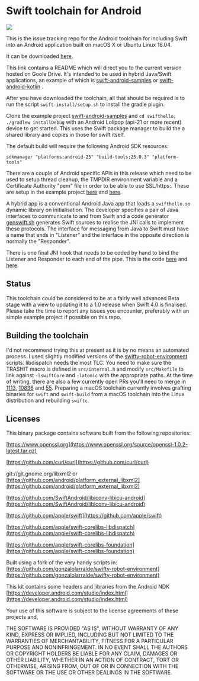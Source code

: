 # Swift toolchain for Android

![](http://johnholdsworth.com/swiftjava.png)

This is the issue tracking repo for the Android toolchain for including Swift into an Android application built on macOS X or Ubuntu Linux 16.04.

It can be downloaded [here](http://johnholdsworth.com/android_toolchain.tgz).

This link contains a README which will direct you to the current version hosted on Goole Drive. It's intended to be used in hybrid Java/Swift applications, an example of which is [swift-android-samples](https://github.com/SwiftJava/swift-android-samples) or [swift-android-kotlin](https://github.com/SwiftJava/swift-android-kotlin) .

After you have downloaded the toolchain, all that should be required is to run the script `swift-install/setup.sh` to install the gradle plugin.

Clone the example project [swift-android-samples](https://github.com/SwiftJava/swift-android-samples) and `cd swifthello; ./gradlew installDebug` with an Android Lolipop (api-21 or more recent) device to get started. This uses the Swift package manager to build the a shared library and copies in those for swift itself.

The default build will require the following Android SDK resources:

	sdkmanager "platforms;android-25" "build-tools;25.0.3" "platform-tools" 

There are a couple of Android specific APIs in this release which need to be used to setup thread cleanup, the TMPDIR environment variable and a Certificate Authority "pem" file in order to be able to use SSL/https:. These are setup in the example project [here](https://github.com/SwiftJava/swift-android-samples/blob/master/swifthello/src/main/java/net/zhuoweizhang/swifthello/SwiftHello.java#L35) and [here](https://github.com/SwiftJava/swift-android-samples/blob/master/swifthello/src/main/swift/Sources/main.swift#L20).

A hybrid app is a conventional Android Java app that loads a `swifthello.so` dynamic library on initialisation. The developer specifies a pair of Java interfaces to communicate to and from Swift and a code generator [genswift.sh](https://github.com/SwiftJava/SwiftJava/blob/master/genswift.sh) generates Swift sources to realise the JNI calls to implement these protocols. The interface for messaging from Java to Swift must have a name that ends in "Listener" and the interface in the opposite direction is normally the "Responder".

There is one final JNI hook that needs to be coded by hand to bind the Listener and Responder to each end of the pipe. This is the code [here](https://github.com/SwiftJava/swift-android-samples/blob/master/swifthello/src/main/java/net/zhuoweizhang/swifthello/SwiftHello.java#L85) and [here](https://github.com/SwiftJava/swift-android-samples/blob/master/swifthello/src/main/swift/Sources/main.swift#L10).

## Status

This toolchain could be considered to be at a fairly well advanced Beta stage with a view to updating it to a 1.0 release when Swift 4.0 is finalised. Please take the time to report any issues you encounter, preferably with an simple example project if possible on this repo.

## Building the toolchain

I'd not recommend trying this at present as it is by no means an automated process. I used slightly modified versions of the [swifty-robot-environment](https://github.com/gonzalolarralde/swifty-robot-environment) scripts. libdispatch needs the most TLC. You need to make sure the TRASHIT macro is defined in `src/internal.h` and modify `src/Makefile` to link against `-lswiftCore` and `-latomic` with the appropriate paths. At the time of writing, there are also a few currently open PRs you'll need to merge in [1113](https://github.com/apple/swift-corelibs-foundation/pull/1113), [10836](https://github.com/apple/swift/pull/10836) and [55](https://github.com/apple/swift-llvm/pull/55). Preparing a macOS toolchain currently involves grafting binaries for `swift` and `swift-build` from a macOS toolchain into the Linux distribution and rebuilding `swiftc`.

## Licenses

This binary package contains software built from the following repositories:

[https://www.openssl.org](https://www.openssl.org/source/openssl-1.0.2-latest.tar.gz)

[https://github.com/curl/curl](https://github.com/curl/curl)

git://git.gnome.org/libxml2 or
[https://github.com/android/platform_external_libxml2](https://github.com/android/platform_external_libxml2)

[https://github.com/SwiftAndroid/libiconv-libicu-android](https://github.com/SwiftAndroid/libiconv-libicu-android)

[https://github.com/apple/swift](https://github.com/apple/swift)

[https://github.com/apple/swift-corelibs-libdispatch](https://github.com/apple/swift-corelibs-libdispatch)

[https://github.com/apple/swift-corelibs-foundation](https://github.com/apple/swift-corelibs-foundation)

Built using a fork of the very handy scripts in:
[https://github.com/gonzalolarralde/swifty-robot-environment](https://github.com/gonzalolarralde/swifty-robot-environment)

This kit contains some headers and libraries from the Android NDK
[https://developer.android.com/studio/index.html](https://developer.android.com/studio/index.html)

Your use of this software is subject to the license agreements of these projects and,

THE SOFTWARE IS PROVIDED "AS IS", WITHOUT WARRANTY OF ANY KIND, EXPRESS OR IMPLIED, 
INCLUDING BUT NOT LIMITED TO THE WARRANTIES OF MERCHANTABILITY, FITNESS FOR A PARTICULAR 
PURPOSE AND NONINFRINGEMENT. IN NO EVENT SHALL THE AUTHORS OR COPYRIGHT HOLDERS BE LIABLE 
FOR ANY CLAIM, DAMAGES OR OTHER LIABILITY, WHETHER IN AN ACTION OF CONTRACT, TORT OR OTHERWISE, 
ARISING FROM, OUT OF OR IN CONNECTION WITH THE SOFTWARE OR THE USE OR OTHER DEALINGS IN THE SOFTWARE.
